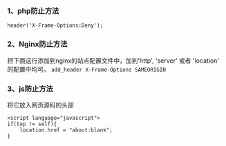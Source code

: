 ### 1、php防止方法
 
`header('X-Frame-Options:Deny');`

### 2、Nginx防止方法
把下面这行添加到nginx的站点配置文件中，加到'http', 'server' 或者 'location' 的配置中均可。
`add_header X-Frame-Options SAMEORIGIN`

### 3、js防止方法
将它放入网页源码的头部
```
<script language="javascript">
if(top != self){
    location.href = "about:blank";
}
```